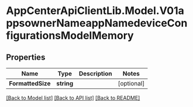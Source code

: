 # AppCenterApiClientLib.Model.V01appsownerNameappNamedeviceConfigurationsModelMemory
## Properties

Name | Type | Description | Notes
------------ | ------------- | ------------- | -------------
**FormattedSize** | **string** |  | [optional] 

[[Back to Model list]](../README.md#documentation-for-models) [[Back to API list]](../README.md#documentation-for-api-endpoints) [[Back to README]](../README.md)

